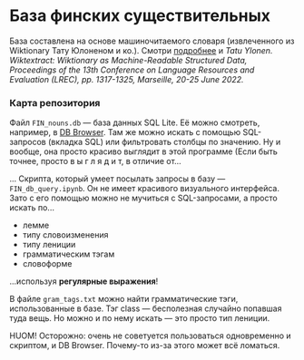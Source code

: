 # База финских существительных

База составлена на основе машиночитаемого словаря (извлеченного из Wiktionary Тату Юлоненом и ко.). Смотри [подробнее](https://kaikki.org/index.html) и *Tatu Ylonen. Wiktextract: Wiktionary as Machine-Readable Structured Data, Proceedings of the 13th Conference on Language Resources and Evaluation (LREC), pp. 1317-1325, Marseille, 20-25 June 2022.*

### Карта репозитория
Файл `FIN_nouns.db` — база данных SQL Lite. Её можно смотреть, например, в [DB Browser](https://sqlitebrowser.org/dl/). Там же можно искать с помощью SQL-запросов (вкладка SQL) или фильтровать столбцы по значению. Ну и вообще, она просто красиво выглядит в этой программе (Если быть точнее, просто   в ы г л я д и т, в отличие от...

... Скрипта, который умеет посылать запросы в базу — `FIN_db_query.ipynb`. Он не имеет красивого визуального интерфейса. Зато с его помощью можно не мучиться с SQL-запросами, а просто искать по...

* лемме
* типу словоизменения
* типу лениции
* грамматическим тэгам
* словоформе

...используя **регулярные выражения**!

В файле `gram_tags.txt` можно найти грамматические тэги, использованные в базе. Тэг class — бесполезная случайно попавшая туда вещь. Но можно и по нему искать — это просто тип лениции. 

HUOM! Осторожно: очень не советуется пользоваться одновременно и скриптом, и DB Browser. Почему-то из-за этого может всё ломаться. 
